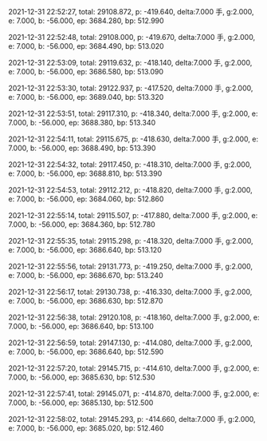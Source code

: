 2021-12-31 22:52:27, total: 29108.872, p: -419.640, delta:7.000 手, g:2.000, e: 7.000, b: -56.000, ep: 3684.280, bp: 512.990

2021-12-31 22:52:48, total: 29108.000, p: -419.670, delta:7.000 手, g:2.000, e: 7.000, b: -56.000, ep: 3684.490, bp: 513.020

2021-12-31 22:53:09, total: 29119.632, p: -418.140, delta:7.000 手, g:2.000, e: 7.000, b: -56.000, ep: 3686.580, bp: 513.090

2021-12-31 22:53:30, total: 29122.937, p: -417.520, delta:7.000 手, g:2.000, e: 7.000, b: -56.000, ep: 3689.040, bp: 513.320

2021-12-31 22:53:51, total: 29117.310, p: -418.340, delta:7.000 手, g:2.000, e: 7.000, b: -56.000, ep: 3688.380, bp: 513.340

2021-12-31 22:54:11, total: 29115.675, p: -418.630, delta:7.000 手, g:2.000, e: 7.000, b: -56.000, ep: 3688.490, bp: 513.390

2021-12-31 22:54:32, total: 29117.450, p: -418.310, delta:7.000 手, g:2.000, e: 7.000, b: -56.000, ep: 3688.810, bp: 513.390

2021-12-31 22:54:53, total: 29112.212, p: -418.820, delta:7.000 手, g:2.000, e: 7.000, b: -56.000, ep: 3684.060, bp: 512.860

2021-12-31 22:55:14, total: 29115.507, p: -417.880, delta:7.000 手, g:2.000, e: 7.000, b: -56.000, ep: 3684.360, bp: 512.780

2021-12-31 22:55:35, total: 29115.298, p: -418.320, delta:7.000 手, g:2.000, e: 7.000, b: -56.000, ep: 3686.640, bp: 513.120

2021-12-31 22:55:56, total: 29131.773, p: -419.250, delta:7.000 手, g:2.000, e: 7.000, b: -56.000, ep: 3686.670, bp: 513.240

2021-12-31 22:56:17, total: 29130.738, p: -416.330, delta:7.000 手, g:2.000, e: 7.000, b: -56.000, ep: 3686.630, bp: 512.870

2021-12-31 22:56:38, total: 29120.108, p: -418.160, delta:7.000 手, g:2.000, e: 7.000, b: -56.000, ep: 3686.640, bp: 513.100

2021-12-31 22:56:59, total: 29147.130, p: -414.080, delta:7.000 手, g:2.000, e: 7.000, b: -56.000, ep: 3686.640, bp: 512.590

2021-12-31 22:57:20, total: 29145.715, p: -414.610, delta:7.000 手, g:2.000, e: 7.000, b: -56.000, ep: 3685.630, bp: 512.530

2021-12-31 22:57:41, total: 29145.071, p: -414.870, delta:7.000 手, g:2.000, e: 7.000, b: -56.000, ep: 3685.130, bp: 512.500

2021-12-31 22:58:02, total: 29145.293, p: -414.660, delta:7.000 手, g:2.000, e: 7.000, b: -56.000, ep: 3685.020, bp: 512.460